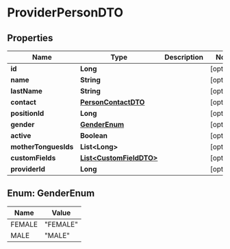 # ProviderPersonDTO

## Properties
Name | Type | Description | Notes
------------ | ------------- | ------------- | -------------
**id** | **Long** |  |  [optional]
**name** | **String** |  |  [optional]
**lastName** | **String** |  |  [optional]
**contact** | [**PersonContactDTO**](PersonContactDTO.md) |  |  [optional]
**positionId** | **Long** |  |  [optional]
**gender** | [**GenderEnum**](#GenderEnum) |  |  [optional]
**active** | **Boolean** |  |  [optional]
**motherTonguesIds** | **List&lt;Long&gt;** |  |  [optional]
**customFields** | [**List&lt;CustomFieldDTO&gt;**](CustomFieldDTO.md) |  |  [optional]
**providerId** | **Long** |  |  [optional]

<a name="GenderEnum"></a>
## Enum: GenderEnum
Name | Value
---- | -----
FEMALE | &quot;FEMALE&quot;
MALE | &quot;MALE&quot;
